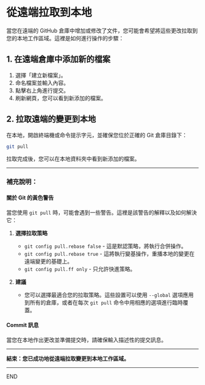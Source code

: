 # 從遠端拉取到本地

當您在遠端的 GitHub 倉庫中增加或修改了文件，您可能會希望將這些更改拉取到您的本地工作區域。這裡是如何進行操作的步驟：

## 1. 在遠端倉庫中添加新的檔案
1. 選擇「建立新檔案」。
2. 命名檔案並輸入內容。
3. 點擊右上角進行提交。
4. 刷新網頁，您可以看到新添加的檔案。

## 2. 拉取遠端的變更到本地
在本地，開啟終端機或命令提示字元，並確保您位於正確的 Git 倉庫目錄下：
```bash
git pull
```
拉取完成後，您可以在本地資料夾中看到新添加的檔案。

---

### 補充說明：

#### 關於 Git 的黃色警告
當您使用 `git pull` 時，可能會遇到一些警告。這裡是該警告的解釋以及如何解決它：

1. **選擇拉取策略**
    * `git config pull.rebase false` - 這是默認策略，將執行合併操作。
    * `git config pull.rebase true` - 這將執行變基操作，重播本地的變更在遠端變更的基礎上。
    * `git config pull.ff only` - 只允許快進策略。

2. **建議**
    * 您可以選擇最適合您的拉取策略。這些設置可以使用 `--global` 選項應用到所有的倉庫，或者在每次 `git pull` 命令中用相應的選項進行臨時覆蓋。

#### Commit 訊息
當您在本地作出更改並準備提交時，請確保輸入描述性的提交訊息。

---

**結束：您已成功地從遠端拉取變更到本地工作區域。**

--- 
END